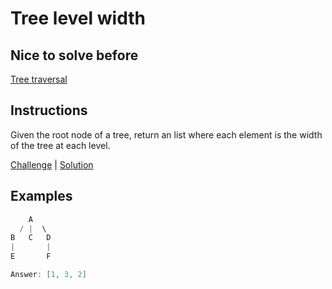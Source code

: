 # Tree level width

## Nice to solve before

[Tree traversal](../traversal/README.md)

## Instructions

Given the root node of a tree, return an list where each element is the width of the tree at each level.

[Challenge](Challenge.kt) | [Solution](Solution.kt)

## Examples

```kotlin
    A
  / |  \
B   C   D
|       |
E       F

Answer: [1, 3, 2]
```
